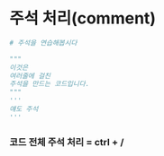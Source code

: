 # 주석 처리(comment)

```python
# 주석을 연습해봅시다

"""
이것은
여러줄에 걸친
주석을 만드는 코드입니다.
"""
'''
얘도 주석
'''
```

### 코드 전체 주석 처리 = ctrl + /

